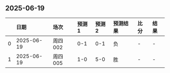 

## 2025-06-19

|    | 日期         | 场次    | 预测1   | 预测2   | 预测结果   | 比分   | 结果   |
|---:|:-----------|:------|:------|:------|:-------|:-----|:-----|
|  0 | 2025-06-19 | 周四002 | 0-1   | 0-1   | 负      | -    | -    |
|  1 | 2025-06-19 | 周四005 | 1-0   | 5-0   | 胜      | -    | -    |

